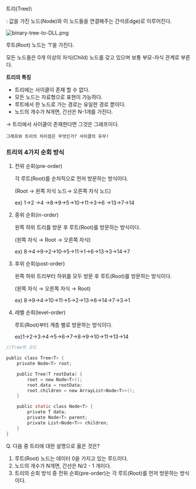 트리(Tree)\

: 값을 가진 노드(Node)와 이 노드들을 연결해주는 간석(Edge)로 이루어진다.

![binary-tree-to-DLL.png](https://prod-files-secure.s3.us-west-2.amazonaws.com/f08f4b84-05e4-4904-836b-ce80bb3ae186/8abfa543-132c-4825-9606-3e45bb65014a/binary-tree-to-DLL.png)

루트(Root) 노드는 ‘1’을 가진다.

모든 노드들은 0개 이상의 자식(Child) 노드를 갖고 있으며 보통 부모-자식 관계로 부른다.

**트리의 특징**

- 트리에는 사이클이 존재 할 수 없다.
- 모든 노드는 자료형으로 표현이 가능하다.
- 루트에서 한 노드로 가는 경로는 유일한 경로 뿐이다.
- 노드의 개수가 N개면, 간선은 N-1개를 가진다.

→ 트리에서 사이클이 존재한다면 그것은 그래프이다. 

    그래프와 트리의 차이점은 무엇인가? 사이클의 유무!

### 트리의 4가지 순회 방식

1. 전위 순회(pre-order)

      각 루트(Root)를 순차적으로 먼저 방문하는 방식이다.

      (Root → 왼쪽 자식 노드→ 오른쪽 자식 노드)

      ex) 1→2 →4 →8→9→5→10→11→3→6 →13→7→14

1. 중위 순회(in-order)

      왼쪽 하위 트리를 방문 후 루트(Root)를 방문하는 방식이다.

     (왼쪽 자식 → Root → 오른쪽 자식)

      ex) 8→4→9→2→10→5→11→1→6→13→3→14→7

1. 후위 순회(post-order)

      왼쪽 하위 트리부터 하위를 모두 방문 후 루트(Root)를 방문하는 방식이다.

      (왼쪽 자식 → 오른쪽 자식 → Root)

      ex) 8→9→4→10→11→5→2→13→6→14→7→3→1

1. 레벨 순회(level-order)

      루트(Root)부터 계층 별로 방문하는 방식이다.

      ex)1→2→3→4→5→6→7→8→9→10→11→13→14

```c
//Tree의 코드

public class Tree<T> {
    private Node<T> root;

    public Tree(T rootData) {
        root = new Node<T>();
        root.data = rootData;
        root.children = new ArrayList<Node<T>>();
    }

    public static class Node<T> {
        private T data;
        private Node<T> parent;
        private List<Node<T>> children;
    }
}
```

Q. 다음 중 트리에 대한 설명으로 옳은 것은?

1. 루트(Root) 노드는 데이터 0을 가지고 있는 루드이다.
2. 노드의 개수가 N개면, 간선은 N/2 - 1 개이다. 
3. 트리의 순회 방식 중 전위 순회(pre-order)는 각 루트(Root)를 먼저 방문하는 방식이다.